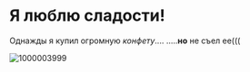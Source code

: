 # Я люблю сладости!
Однажды я купил огромную _конфету_....
.....**но** не съел ее(((
    
![1000003999](https://github.com/KiryushchevD/New-site/assets/137625733/06d6ed6c-11bf-4e4c-834c-95e3141da2ec)
